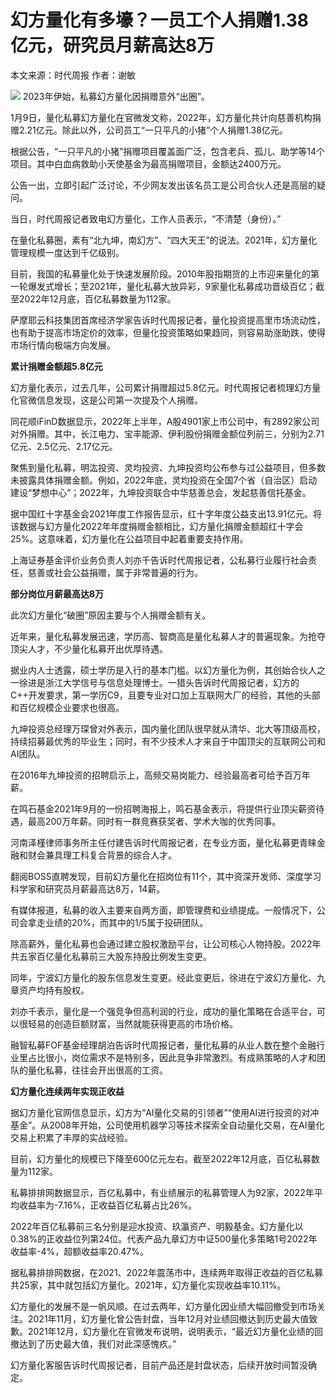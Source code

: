 # 幻方量化有多壕？一员工个人捐赠1.38亿元，研究员月薪高达8万

本文来源：时代周报 作者：谢敏

![](https://inews.gtimg.com/newsapp_bt/0/15605510852/1000)
2023年伊始，私募幻方量化因捐赠意外“出圈”。

1月9日，量化私募幻方量化在官微发文称，2022年，幻方量化共计向慈善机构捐赠2.21亿元。除此以外，公司员工“一只平凡的小猪”个人捐赠1.38亿元。

根据公告，“一只平凡的小猪”捐赠项目覆盖面广泛，包含老兵、孤儿、助学等14个项目。其中白血病救助小天使基金为最高捐赠项目，金额达2400万元。

公告一出，立即引起广泛讨论，不少网友发出该名员工是公司合伙人还是高层的疑问。

当日，时代周报记者致电幻方量化，工作人员表示，“不清楚（身份）。”

在量化私募圈，素有“北九坤，南幻方”、“四大天王”的说法。2021年，幻方量化管理规模一度达到千亿级别。

目前，我国的私募量化处于快速发展阶段。2010年股指期货的上市迎来量化的第一轮爆发式增长；至2021年，量化私募大放异彩，9家量化私募成功晋级百亿；截至2022年12月底，百亿私募数量为112家。

萨摩耶云科技集团首席经济学家告诉时代周报记者，量化投资提高里市场流动性，也有助于提高市场定价的效率，但量化投资策略如果趋同，则容易助涨助跌，使得市场行情向极端方向发展。

**累计捐赠金额超5.8亿元**

幻方量化表示，过去几年，公司累计捐赠超过5.8亿元。时代周报记者梳理幻方量化官微信息发现，这是公司第一次提及个人捐赠。

同花顺iFinD数据显示，2022年上半年，A股4901家上市公司中，有2892家公司对外捐赠。其中，长江电力、宝丰能源、伊利股份捐赠金额位列前三，分别为2.71亿元、2.5亿元、2.17亿元。

聚焦到量化私募，明汯投资、灵均投资、九坤投资均公布参与过公益项目，但多数未披露具体捐赠金额。例如，2022年底，灵均投资在全国7个省（自治区）启动建设“梦想中心”；2022年，九坤投资联合中华慈善总会，发起慈善信托基金。

据中国红十字基金会2021年度工作报告显示，红十字年度公益支出13.91亿元。将该数据与幻方量化2022年年度捐赠金额相比，幻方量化捐赠金额超红十字会25%。这意味着，幻方量化在公益项目中起着重要支持作用。

上海证券基金评价业务负责人刘亦千告诉时代周报记者，公私募行业履行社会责任，慈善或社会公益捐赠，属于非常普遍的行为。

**部分岗位月薪最高达8万**

此次幻方量化“破圈”原因主要与个人捐赠金额有关。

近年来，量化私募发展迅速，学历高、智商高是量化私募人才的普遍现象。为抢夺顶尖人才，不少量化私募开出优厚待遇。

据业内人士透露，硕士学历是入行的基本门槛。以幻方量化为例，其创始合伙人之一徐进是浙江大学信号与信息处理博士。一猎头告诉时代周报记者，幻方的C++开发要求，第一学历C9，且要专业对口加上互联网大厂的经验，其他的头部和百亿规模企业要求也很高。

九坤投资总经理万琛曾对外表示，国内量化团队很早就从清华、北大等顶级高校，持续招募最优秀的毕业生；同时，有不少技术人才来自于中国顶尖的互联网公司和AI团队。

在2016年九坤投资的招聘启示上，高频交易岗能力、经验最高者可给予百万年薪。

在鸣石基金2021年9月的一份招聘海报上，鸣石基金表示，将提供行业顶尖薪资待遇，最高200万年薪。同时有一群竞赛获奖者、学术大咖的优秀同事。

河南泽槿律师事务所主任付建告诉时代周报记者，在专业方面，量化私募更青睐金融和财会兼具理工科复合背景的综合人才。

翻阅BOSS直聘发现，目前幻方量化在招岗位有11个，其中资深开发师、深度学习科学家和研究员月薪最高达8万，14薪。

有媒体报道，私募的收入主要来自两方面，即管理费和业绩提成。一般情况下，公司会拿走业绩的20%，而其中的1/5属于投研团队。

除高薪外，量化私募也会通过建立股权激励平台，让公司核心人物持股。2022年共五家百亿量化私募前三大股东持股比例发生变更。

同年，宁波幻方量化的股东信息发生变更。经此变更后，徐进在宁波幻方量化、九章资产均持有股权。

刘亦千表示，量化是一个强竞争但高利润的行业，成功的量化策略在合适平台，可以很轻易的创造巨额财富，当然就能获得更高的市场价格。

融智私募FOF基金经理胡泊告诉时代周报记者，量化私募的从业人数在整个金融行业里占比很小，岗位需求不是特别多，因此竞争非常激烈。有成熟策略的人才和团队的量化私募，往往会开出很高的工资。

**幻方量化连续两年实现正收益**

据幻方量化官网信息显示，幻方为“AI量化交易的引领者”“使用AI进行投资的对冲基金”。从2008年开始，公司使用机器学习等技术探索全自动量化交易，在AI量化交易上积累了丰厚的实战经验。

目前，幻方量化的规模已下降至600亿元左右。截至2022年12月底，百亿私募数量为112家。

私募排排网数据显示，百亿私募中，有业绩展示的私募管理人为92家，2022年平均收益率为-7.16%，正收益百亿私募占比26%。

2022年百亿私募前三名分别是迎水投资、玖瀛资产、明毅基金。幻方量化以0.38%的正收益位列第24位。代表产品九章幻方中证500量化多策略1号2022年收益率-4%，超额收益率20.47%。

据私募排排网数据，在2021、2022年震荡市中，连续两年取得正收益的百亿私募共25家，其中就包括幻方量化。2021年，幻方量化实现收益率10.11%。

幻方量化的发展不是一帆风顺。在过去两年，幻方量化因业绩大幅回撤受到市场关注。2021年11月，幻方量化曾公告封盘，当年12月对业绩回撤达到历史最大值致歉。2021年12月，幻方量化在官微发布说明，说明表示，“最近幻方量化业绩的回撤达到了历史最大值，我们对此深感愧疚。”

幻方量化客服告诉时代周报记者，目前产品还是封盘状态，后续开放时间暂没确定。

